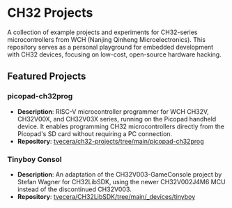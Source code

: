 # CH32 Projects

A collection of example projects and experiments for CH32-series microcontrollers from WCH (Nanjing Qinheng
Microelectronics). This repository serves as a personal playground for embedded development with CH32 devices, focusing
on low-cost, open-source hardware hacking.

## Featured Projects

### picopad-ch32prog

- **Description**: RISC-V microcontroller programmer for WCH CH32V, CH32V00X, and CH32V03X series, running on the
  Picopad handheld device. It enables programming CH32 microcontrollers directly from the Picopad's SD card without
  requiring a PC connection.
- **Repository**: [tvecera/ch32-projects/tree/main/picopad-ch32prog](https://github.com/tvecera/ch32-projects/tree/main/picopad-ch32prog)

### Tinyboy Consol

- **Description**: An adaptation of the CH32V003-GameConsole project by Stefan Wagner for CH32LibSDK, using the
  newer CH32V002J4M6 MCU instead of the discontinued CH32V003. 
- **Repository**: [tvecera/CH32LibSDK/tree/main/_devices/tinyboy](https://github.com/tvecera/CH32LibSDK/tree/main/_devices/tinyboy)
